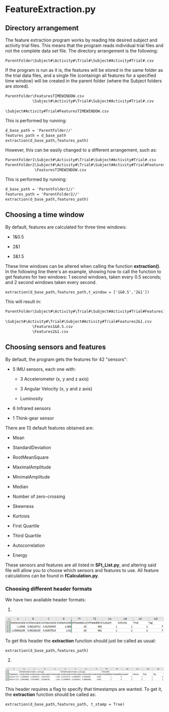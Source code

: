 # FeatureExtraction.py

## Directory arrangement

The feature extraction program works by reading hte desired subject and activity trial files. This means that the program reads individual trial files and not the complete data set file. The directory arrangement is the following:


    ParentFolder\Subject#\Activity#\Trial#\Subject#Activity#Trial#.csv


If the program is run as it is, the features will be stored in the same folder as the trial data files, and a single file (containign all features for a specified time window) will be created in the parent folder (where the Subject folders are stored).


    ParentFolder\FeaturesTIMEWINDOW.csv
                \Subject#\Activity#\Trial#\Subject#Activity#Trial#.csv
                                          \Subject#Activity#Trial#FeaturesTIMEWINDOW.csv

This is performed by running:

    d_base_path = 'ParentFolder//'
    features_path = d_base_path
    extraction(d_base_path,features_path)
    
 
However, this can be easily changed to a different arrangement, such as:


    ParentFolder1\Subject#\Activity#\Trial#\Subject#Activity#Trial#.csv
    ParentFolder2\Subject#\Activity#\Trial#\Subject#Activity#Trial#FeaturesTIMEWINDOW.csv
                 \FeaturesTIMEWINDOW.csv


This is performed by running:

    d_base_path = 'ParentFolder1//'
    features_path = 'ParentFolder2//'
    extraction(d_base_path,features_path)


## Choosing a time window

By default, features are calculated for three time windows:

- 1&0.5

- 2&1

- 3&1.5

These time windows can be altered when calling the function **extraction()**. In the following line there's an example, showing how to call the function to get features for two windows: 1 second windows, taken every 0.5 seconds; and 2 second windows taken every second.


    extraction(d_base_path,features_path,t_window = ['1&0.5','2&1'])


This will result in:


    ParentFolder\Subject#\Activity#\Trial#\Subject#Activity#Trial#Features1&0.5.csv
                \Subject#\Activity#\Trial#\Subject#Activity#Trial#Features2&1.csv
                \Features1&0.5.csv
                \Features2&1.csv


## Choosing sensors and features

By default, the program gets the features for 42 "sensors":

- 5 IMU sensors, each one with:

  - 3 Accelerometer (x, y and z axis)

  - 3 Angular Velocity (x, y and z axis)

  - Luminosity

- 6 Infrared sensors

- 1 Think-gear sensor

There are 13 default features obtained are:

- Mean

- StandardDeviation

- RootMeanSquare

- MaximalAmplitude

- MinimalAmplitude

- Median

- Number of zero-crossing

- Skewness

- Kurtosis

- First Quartile

- Third Quartile

- Autocorrelation

- Energy


These sensors and features are all listed in **SFt_List.py**, and altering said file will allow you to choose which sensors and features to use. All feature calculations can be found in **fCalculation.py**.


### Choosing different header formats

We have two available header formats:

1.

  ![](header1.png)
  
  
  To get this header the **extraction** function should just be called as usual:
  
  
    extraction(d_base_path,features_path)


2. 

  ![](header2.png)


  This header requires a flag to specify that timestamps are wanted. To get it, the **extraction** function should be called as:
  
  
    extraction(d_base_path,features_path, t_stamp = True)
